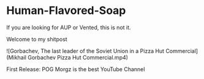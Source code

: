 # Human-Flavored-Soap

If you are looking for AUP or Vented, this is not it.

Welcome to my shitpost

![Gorbachev, The last leader of the Soviet Union in a Pizza Hut Commercial](Mikhail Gorbachev Pizza Hut Commercial.mp4)

First Release: POG
Morgz is the best YouTube Channel
